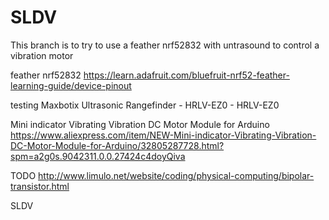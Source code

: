 SLDV
====
This branch is to try to use a feather nrf52832 with untrasound to control
a vibration motor

feather nrf52832
https://learn.adafruit.com/bluefruit-nrf52-feather-learning-guide/device-pinout

testing 
Maxbotix Ultrasonic Rangefinder - HRLV-EZ0 - HRLV-EZ0

Mini indicator Vibrating Vibration DC Motor Module for Arduino
https://www.aliexpress.com/item/NEW-Mini-indicator-Vibrating-Vibration-DC-Motor-Module-for-Arduino/32805287728.html?spm=a2g0s.9042311.0.0.27424c4doyQiva

TODO 
http://www.limulo.net/website/coding/physical-computing/bipolar-transistor.html


SLDV
